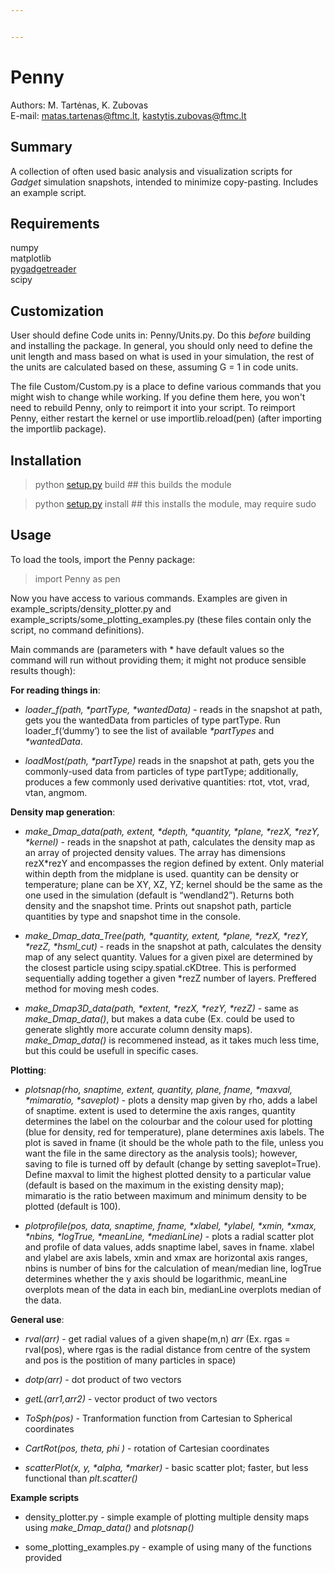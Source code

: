 ```yaml
---


---
```


<h1 id="penny">Penny</h1>
<p>Authors: M. Tartėnas, K. Zubovas<br>
E-mail: <a href="mailto:matas.tartenas@ftmc.lt">matas.tartenas@ftmc.lt</a>, <a href="mailto:kastytis.zubovas@ftmc.lt">kastytis.zubovas@ftmc.lt</a></p>
<h2 id="summary">Summary</h2>
<p>A collection of often used basic analysis and visualization scripts for <em>Gadget</em> simulation snapshots, intended to minimize copy-pasting. Includes an example script.</p>
<h2 id="requirements">Requirements</h2>
<p>numpy<br>
matplotlib<br>
<a href="https://github.com/jveitchmichaelis/pygadgetreader">pygadgetreader</a><br>
scipy</p>
<h2 id="customization">Customization</h2>
<p>User should define Code units in: Penny/Units.py. Do this <em>before</em> building and installing the package. In general, you should only need to define the unit length and mass based on what is used in your simulation, the rest of the units are calculated based on these, assuming G = 1 in code units.</p>
<p>The file Custom/Custom.py is a place to define various commands that you might wish to change while working. If you define them here, you won't need to rebuild Penny, only to reimport it into your script. To reimport Penny, either restart the kernel or use importlib.reload(pen) (after importing the importlib package).</p>
<h2 id="installation">Installation</h2>
<blockquote>
<p>python <a href="http://setup.py">setup.py</a> build     ## this builds the module</p>
</blockquote>
<blockquote>
<p>python <a href="http://setup.py">setup.py</a> install   ## this installs the module, may require sudo</p>
</blockquote>
<h2 id="usage">Usage</h2>
<p>To load the tools, import the Penny package:</p>
<blockquote>
<p>import Penny as pen</p>
</blockquote>
<p>Now you have access to various commands. Examples are given in example_scripts/density_plotter.py and example_scripts/some_plotting_examples.py (these files contain only the script, no command definitions).</p>
<p>Main commands are (parameters with * have default values so the command will run without providing them; it might not produce sensible results though):</p>
<p><strong>For reading things in</strong>:</p>
<ul>
<li>
<p><em>loader_f(path, *partType, *wantedData)</em> - reads in the snapshot at path, gets you the wantedData from particles of type partType. Run loader_f(‘dummy’) to see the list of available <em>*partTypes</em>  and  <em>*wantedData</em>.</p>
</li>
<li>
<p><em>loadMost(path, *partType)</em> reads in the snapshot at path, gets you the commonly-used data from particles of type partType; additionally, produces a few commonly used derivative quantities: rtot, vtot, vrad, vtan, angmom.</p>
</li>
</ul>
<p><strong>Density map generation</strong>:</p>
<ul>
<li>
<p><em>make_Dmap_data(path, extent, *depth, *quantity, *plane, *rezX, *rezY, *kernel)</em> - reads in the snapshot at path, calculates the density map as an array of projected density values. The array has dimensions rezX*rezY and encompasses the region defined by extent. Only material within depth from the midplane is used. quantity can be density or temperature; plane can be XY, XZ, YZ; kernel should be the same as the one used in the simulation (default is “wendland2”). Returns both density and the snapshot time. Prints out snapshot path, particle quantities by type and snapshot time in the console.</p>
</li>
<li>
<p><em>make_Dmap_data_Tree(path, *quantity, extent, *plane, *rezX, *rezY, *rezZ, *hsml_cut)</em> -  reads in the snapshot at path, calculates the density map of any select quantity. Values for a given pixel are determined by the closest particle using scipy.spatial.cKDtree. This is performed sequentially adding together a given *rezZ number of layers. Preffered method for moving mesh codes.</p>
</li>
<li>
<p><em>make_Dmap3D_data(path, *extent, *rezX, *rezY, *rezZ)</em> - same as <em>make_Dmap_data()</em>, but makes a data cube (Ex. could be used to generate slightly more accurate column density maps). <em>make_Dmap_data()</em> is recommened instead, as it takes much less time, but this could be usefull in specific cases.</p>
</li>
</ul>
<p><strong>Plotting</strong>:</p>
<ul>
<li>
<p><em>plotsnap(rho, snaptime, extent, quantity, plane, fname, *maxval, *mimaratio, *saveplot)</em> - plots a density map given by rho, adds a label of snaptime. extent is used to determine the axis ranges, quantity determines the label on the colourbar and the colour used for plotting (blue for density, red for temperature), plane determines axis labels. The plot is saved in fname (it should be the whole path to the file, unless you want the file in the same directory as the analysis tools); however, saving to file is turned off by default (change by setting saveplot=True). Define maxval to limit the highest plotted density to a particular value (default is based on the maximum in the existing density map); mimaratio is the ratio between maximum and minimum density to be plotted (default is 100).</p>
</li>
<li>
<p><em>plotprofile(pos, data, snaptime, fname, *xlabel, *ylabel, *xmin, *xmax, *nbins, *logTrue, *meanLine, *medianLine)</em> - plots a radial scatter plot and profile of data values, adds snaptime label, saves in fname. xlabel and ylabel are axis labels, xmin and xmax are horizontal axis ranges, nbins is number of bins for the calculation of mean/median line, logTrue determines whether the y axis should be logarithmic, meanLine overplots mean of the data in each bin, medianLine overplots median of the data.</p>
</li>
</ul>
<p><strong>General use</strong>:</p>
<ul>
<li>
<p><em>rval(arr)</em> - get radial values of a given shape(m,n) <em>arr</em> (Ex. rgas = rval(pos), where rgas is the radial distance from centre of the system and pos is the postition of many particles in space)</p>
</li>
<li>
<p><em>dotp(arr)</em> - dot product of two vectors</p>
</li>
<li>
<p><em>getL(arr1,arr2)</em> - vector product of two vectors</p>
</li>
<li>
<p><em>ToSph(pos)</em> - Tranformation function from Cartesian to Spherical coordinates</p>
</li>
<li>
<p><em>CartRot(pos, theta, phi )</em> - rotation of Cartesian coordinates</p>
</li>
<li>
<p><em>scatterPlot(x, y, *alpha, *marker)</em> - basic scatter plot; faster, but less functional than <em>plt.scatter()</em></p>
</li>
</ul>
<p><strong>Example scripts</strong></p>
<ul>
<li>
<p>density_plotter.py - simple example of plotting multiple density maps using <em>make_Dmap_data()</em> and <em>plotsnap()</em></p>
</li>
<li>
<p>some_plotting_examples.py - example of using many of the functions provided</p>
</li>
</ul>

